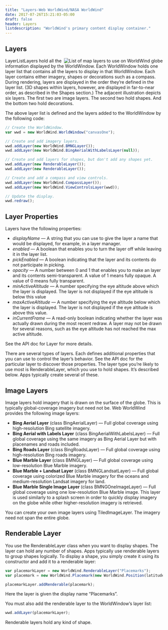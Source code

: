 ```yaml
---
title: "Layers-Web WorldWind/NASA WorldWind"
date: 2017-07-26T15:21:03-05:00
draft: false
header: Layers
listdescription: "WorldWind's primary content display container."
---
```


## Layers

<img src="/img/web/layerlist.jpg" class="img-responsive" alt="List of map layers to use on WorldWind globe" align="right">LayerListLayers hold all the information displayed by the WorldWindow. Each WorldWindow holds one layer list that contains all the layers to display in that WorldWindow. Each layer contains either imagery, shapes or decorations such as a compass. During rendering, layers are displayed in the order they’re defined in the layer list. (3D shapes within layers, however, are displayed in far-to-near order, as described in the Shapes section.) The adjacent illustration depicts six layers. The first two are image layers. The second two hold shapes. And the bottom two hold decorations.

The above layer list is defined and the layers added to the WorldWindow by the following code:

```javascript
// Create the WorldWindow.
var wwd = new WorldWind.WorldWindow("canvasOne");

// Create and add imagery layers.
wwd.addLayer(new WorldWind.BMNGLayer());
wwd.addLayer(new WorldWind.BingAerialWithLabelsLayer(null));

// Create and add layers for shapes, but don't add any shapes yet.
wwd.addLayer(new RenderableLayer());
wwd.addLayer(new RenderableLayer());

// Create and add a compass and view controls.
wwd.addLayer(new WorldWind.CompassLayer());
wwd.addLayer(new WorldWind.ViewControlsLayer(wwd));

// Update the display.
wwd.redraw();
```

## Layer Properties

Layers have the following properties:

- *displayName* — A string that you can use to give the layer a name that would be displayed, for example, in a layer manager.
- *enabled* — A boolean that enables you to turn the layer off while leaving it in the layer list.
- *pickEnabled* — A boolean indicating that the layer and its contents do not participate in picking.
- *opacity* — A number between 0 and 1 that enables you to make an layer and its contents semi-transparent. A value of 1 means fully opaque. A value of 0 means fully transparent.
- *minActiveAltitude* — A number specifying the eye altitude above which the layer is displayed. The layer is not displayed if the eye altitude is below this value
- *maxActiveAltitude* — A number specifying the eye altitude below which the layer is displayed. The layer is not displayed if the eye altitude is above this value.
- *inCurrentFrame* — A read-only boolean indicating whether the layer was actually drawn during the most recent redraw. A layer may not be drawn for several reasons, such as the eye altitude has not reached the max active altitude.

See the API doc for Layer for more details.

There are several types of layers. Each defines additional properties that you can use to control the layer’s behavior. See the API doc for the particular layer to discover those properties. The layer type you’re likely to use most is RenderableLayer, which you use to hold shapes. It’s described below. Apps typically create several of these.

## Image Layers

Image layers hold imagery that is drawn on the surface of the globe. This is typically global-coverage imagery but need not be. Web WorldWind provides the following image layers:

- **Bing Aerial Layer** (class BingAerialLayer) — Full global coverage using high-resolution Bing satellite imagery.
- **Bing Aerial with Labels Layer** (class BingAerialWithLabelsLayer) — Full global coverage using the same imagery as Bing Aerial Layer but with placenames and roads included.
- **Bing Roads Layer** (class BingRoadsLayer) — Full global coverage using high-resolution Bing roads imagery.
- **Blue Marble Layer** (class BMNGLayer) — Full global coverage using low-resolution Blue Marble imagery.
- **Blue Marble + Landsat Layer** (class BMNGLandsatLayer) — Full global coverage using colorized Blue Marble imagery for the oceans and medium-resolution Landsat imagery for land.
- **Blue Marble Single Image Layer** (class BMNGOneImageLayer) — Full global coverage using one low-resolution Blue Marble image. This layer is used similarly to a splash screen in order to quickly display imagery on the globe while other higher-resolution imagery is retrieved.

You can create your own image layers using TiledImageLayer. The imagery need not span the entire globe.

## Renderable Layer

You use the RenderableLayer class when you want to display shapes. The layer can hold any number of shapes. Apps typically use renderable layers to group shapes logically. To display a shape, you simply create it using its constructor and add it to a renderable layer:

```javascript
var placemarkLayer = new WorldWind.RenderableLayer("Placemarks");
var placemark = new WorldWind.Placemark(new WorldWind.Position(latitude, longitude, altitude));

placemarkLayer.addRenderable(placemark);
```

Here the layer is given the display name “Placemarks”.

You must also add the renderable layer to the WorldWindow’s layer list:

```javascript
wwd.addLayer(placemarkLayer);
```

Renderable layers hold any kind of shape.